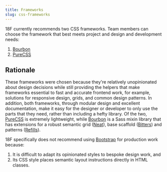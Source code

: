 ```yaml
---
title: Frameworks
slug: css-frameworks
---
```

18F currently recommends two CSS frameworks. Team members can choose the
framework that best meets project and design and development needs:

1. [Bourbon]
2. [PureCSS]

## Rationale
These frameworks were chosen because they're relatively unopinionated about
design decisions while still providing the helpers that make frameworks
essential to fast and accurate frontend work, for example, solutions for
responsive design, grids, and common design patterns. In addition, both
frameworks, through modular design and excellent documentation, make it easy
for the designer or developer to only use the parts that they need, rather than
including a hefty library. Of the two, [PureCSS] is extremely lightweight,
while [Bourbon] is a Sass mixin library that has extensions for a robust
semantic grid ([Neat]), base scaffold ([Bitters]) and patterns ([Refills]).

18F specifically does not recommend using [Bootstrap] for production work
because:

1. It is difficult to adapt its opinionated styles to bespoke design work, and
2. Its CSS style places semantic layout instructions directly in HTML classes.

[Bitters]: http://bitters.bourbon.io/
[Bootstrap]: http://getbootstrap.com/
[Bourbon]: http://bourbon.io/
[Neat]: http://neat.bourbon.io/
[PureCSS]: http://purecss.io/
[Refills]: http://refills.bourbon.io/
